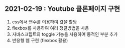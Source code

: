 <Youtube clone-coding>

## 2021-02-19 : Youtube 클론페이지 구현
1. css에서 변수를 이용하여 값을 할당
2. flexbox를 사용하여 여러 정렬방법을 사용
3. 자바스크립트의 toggle 기능을 사용하여 동적인 부분 추가
4. 반응형 웹 구현 (flexbox 활용)
